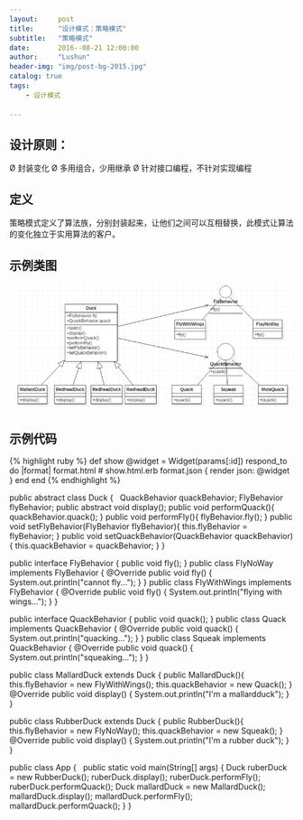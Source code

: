```yaml
---
layout:     post
title:      "设计模式：策略模式"
subtitle:   "策略模式"
date:       2016--08-21 12:00:00
author:     "Lushun"
header-img: "img/post-bg-2015.jpg"
catalog: true
tags:
    - 设计模式

---
```





## 设计原则：
  Ø 封装变化
  Ø 多用组合，少用继承
  Ø 针对接口编程，不针对实现编程

## 定义
策略模式定义了算法族，分别封装起来，让他们之间可以互相替换，此模式让算法的变化独立于实用算法的客户。

## 示例类图
![img](/img/in-post/post-2016-08-21/1.png)  

## 示例代码


{% highlight ruby %}
def show
  @widget = Widget(params[:id])
  respond_to do |format|
    format.html # show.html.erb
    format.json { render json: @widget }
  end
end
{% endhighlight %}

public abstract class Duck {
 
  QuackBehavior quackBehavior;
  FlyBehavior flyBehavior;
  public abstract void display();
  public void performQuack(){
    quackBehavior.quack();
  }
  public void performFly(){
    flyBehavior.fly();
  }
  public void setFlyBehavior(FlyBehavior flyBehavior){
    this.flyBehavior = flyBehavior;
  }
  public void setQuackBehavior(QuackBehavior quackBehavior){
    this.quackBehavior = quackBehavior;
  }
}


public interface FlyBehavior {
  public void fly();
}
public class FlyNoWay implements FlyBehavior {
  @Override
  public void fly() {
    System.out.println("cannot fly...");
  }
}
public class FlyWithWings implements FlyBehavior {
  @Override
  public void fly() {
    System.out.println("flying with wings...");
  }
}


public interface QuackBehavior {
  public void quack();
}
public class Quack implements QuackBehavior {
  @Override
  public void quack() {
    System.out.println("quacking...");
  }
}
public class Squeak implements QuackBehavior {
  @Override
  public void quack() {
    System.out.println("squeaking...");
  }
}

public class MallardDuck extends Duck {
  public MallardDuck(){
    this.flyBehavior = new FlyWithWings();
    this.quackBehavior = new Quack();
  }
  @Override
  public void display() {
    System.out.println("I'm a mallardduck");
  }
}

public class RubberDuck extends Duck {
  public RubberDuck(){
    this.flyBehavior = new FlyNoWay();
    this.quackBehavior = new Squeak();
  }
  @Override
  public void display() {
    System.out.println("I'm a rubber duck");
  }
}

public class App {
 
  public static void main(String[] args) {
    Duck ruberDuck = new RubberDuck();
    ruberDuck.display();
    ruberDuck.performFly();
    ruberDuck.performQuack();
    Duck mallardDuck = new MallardDuck();
    mallardDuck.display();
    mallardDuck.performFly();
    mallardDuck.performQuack();
  }
}
